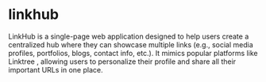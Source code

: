# linkhub
LinkHub is a single-page web application designed to help users create a centralized hub where they can showcase multiple links (e.g., social media profiles, portfolios, blogs, contact info, etc.). It mimics popular platforms like Linktree , allowing users to personalize their profile and share all their important URLs in one place.
